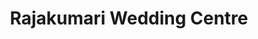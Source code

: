 ---
title: "Rajakumari Wedding Centre"
url: /trivandrum/rajakumari-wedding-centre/
shop: Kleidung
---
